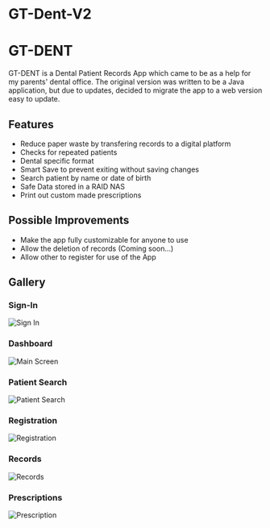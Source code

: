 # GT-Dent-V2

# GT-DENT
GT-DENT is a Dental Patient Records App which came to be as a help for my parents' dental office. The original version was written to be a Java application, but due to updates, decided to migrate the app to a web version easy to update.

## Features
- Reduce paper waste by transfering records to a digital platform
- Checks for repeated patients
- Dental specific format
- Smart Save to prevent exiting without saving changes
- Search patient by name or date of birth
- Safe Data stored in a RAID NAS
- Print out custom made prescriptions

## Possible Improvements
- Make the app fully customizable for anyone to use
- Allow the deletion of records (Coming soon...)
- Allow other to register for use of the App


## Gallery
### Sign-In
![Sign In](https://github.com/Diegogtz03/GT-Dent-V2/assets/65473367/e07158e0-21fb-40fb-bfa5-1a79b73d0bc2)

### Dashboard
![Main Screen](https://github.com/Diegogtz03/GT-Dent-V2/assets/65473367/25b2de03-59b7-480f-b501-7982d27861c0)

### Patient Search
![Patient Search](https://github.com/Diegogtz03/GT-Dent-V2/assets/65473367/8cdcaef2-a5d8-495a-a724-88712249e0fa)

### Registration
![Registration](https://github.com/Diegogtz03/GT-Dent-V2/assets/65473367/7a8b387f-108a-44c6-8de4-635c3c847403)


### Records
![Records](https://github.com/Diegogtz03/GT-Dent-V2/assets/65473367/85d50c73-d7be-4b2e-a98e-801ae5bb2028)


### Prescriptions
![Prescription](https://github.com/Diegogtz03/GT-Dent-V2/assets/65473367/6336c73d-f5ef-49f3-8600-d621d28c9e7f)


